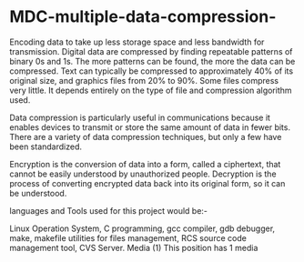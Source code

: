 # MDC-multiple-data-compression-
Encoding data to take up less storage space and less bandwidth for transmission. Digital data are compressed by finding repeatable patterns of binary 0s and 1s. The more patterns can be found, the more the data can be compressed. Text can typically be compressed to approximately 40% of its original size, and graphics files from 20% to 90%. Some files compress very little. It depends entirely on the type of file and compression algorithm used.

Data compression is particularly useful in communications because it enables devices to transmit or store the same amount of data in fewer bits. There are a variety of data compression techniques, but only a few have been standardized.

Encryption is the conversion of data into a form, called a ciphertext, that cannot be easily understood by unauthorized people. Decryption is the process of converting encrypted data back into its original form, so it can be understood.

languages and Tools used for this project would be:-

Linux Operation System, C programming, gcc compiler, gdb debugger, make, makefile utilities for files management, RCS source code management tool, CVS Server.
Media (1)
This position has 1 media

